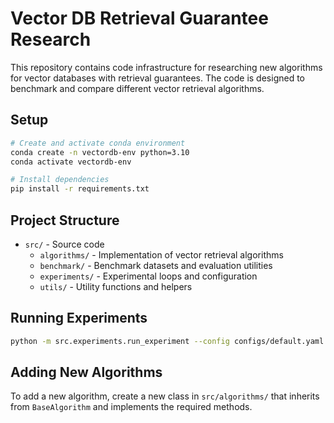 # Vector DB Retrieval Guarantee Research

This repository contains code infrastructure for researching new algorithms for vector databases with retrieval guarantees. The code is designed to benchmark and compare different vector retrieval algorithms.

## Setup

```bash
# Create and activate conda environment
conda create -n vectordb-env python=3.10
conda activate vectordb-env

# Install dependencies
pip install -r requirements.txt
```

## Project Structure

- `src/` - Source code
  - `algorithms/` - Implementation of vector retrieval algorithms
  - `benchmark/` - Benchmark datasets and evaluation utilities
  - `experiments/` - Experimental loops and configuration
  - `utils/` - Utility functions and helpers

## Running Experiments

```bash
python -m src.experiments.run_experiment --config configs/default.yaml
```

## Adding New Algorithms

To add a new algorithm, create a new class in `src/algorithms/` that inherits from `BaseAlgorithm` and implements the required methods.